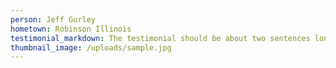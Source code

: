 ```yaml
---
person: Jeff Gurley
hometown: Robinson Illinois
testimonial_markdown: The testimonial should be about two sentences long. You only need one or two.
thumbnail_image: /uploads/sample.jpg
---
```

